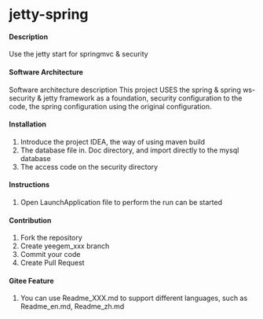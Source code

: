 # jetty-spring

#### Description
Use the jetty start for springmvc & security

#### Software Architecture
Software architecture description
This project USES the spring & spring ws-security & jetty framework as a foundation, security configuration to the code, the spring configuration using the original configuration.

#### Installation

1. Introduce the project IDEA, the way of using maven build
2. The database file in. Doc directory, and import directly to the mysql database
3. The access code on the security directory

#### Instructions

1.  Open LaunchApplication file to perform the run can be started


#### Contribution

1.  Fork the repository
2.  Create yeegem_xxx branch
3.  Commit your code
4.  Create Pull Request


#### Gitee Feature

1.  You can use Readme\_XXX.md to support different languages, such as Readme\_en.md, Readme\_zh.md

